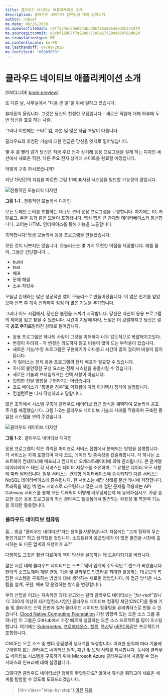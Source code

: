 ```yaml
---
title: 클라우드 네이티브 애플리케이션 소개
description: 클라우드 네이티브 컴퓨팅에 대해 알아보기
author: robvet
ms.date: 08/26/2019
ms.openlocfilehash: c9ffd34ec3deb04abddbbf85a9e5a6ed2b57c8f9
ms.sourcegitcommit: e3cbf26d67f7e9286c7108a2752804050762d02d
ms.translationtype: MT
ms.contentlocale: ko-KR
ms.lasthandoff: 04/09/2020
ms.locfileid: "80989053"
---
```

# <a name="introduction-to-cloud-native-applications"></a>클라우드 네이티브 애플리케이션 소개

[!INCLUDE [book-preview](../../../includes/book-preview.md)]

또 다른 날, 사무실에서 "다음 큰 일"을 위해 일하고 있습니다.

휴대폰이 울립니다. 그것은 당신의 친절한 모집입니다 - 새로운 직업에 대해 하루에 두 번 당신을 호출 하는 사람.

그러나 이번에는 스타트업, 자본 및 많은 자금 조달이 다릅니다.

클라우드와 최첨단 기술에 대한 언급은 당신을 엣지로 밀어넣습니다.

몇 주 를 빨리 감기 당신은 지금 주요 전자 상거래 응용 프로그램을 설계 하는 디자인 세션에서 새로운 직원. 다른 주요 전자 상거래 사이트를 완료할 예정입니다.

어떻게 구축 하시겠습니까?

지난 15년간의 지침을 따르면 그림 1.1에 표시된 시스템을 빌드할 가능성이 큽입니다.

![전통적인 모놀리식 디자인](./media/monolithic-design.png)

**그림 1-1 .** 전통적인 모놀리식 디자인

모든 도메인 논리를 포함하는 대규모 코어 응용 프로그램을 구성합니다. 여기에는 ID, 카탈로그, 주문 등과 같은 모듈이 포함됩니다. 핵심 앱은 큰 관계형 데이터베이스와 통신합니다. 코어는 HTML 인터페이스를 통해 기능을 노출합니다.

축하합니다!  방금 모놀리식 응용 프로그램을 만들었습니다.

모든 것이 나쁘지는 않습니다. 모놀리스는 몇 가지 뚜렷한 이점을 제공합니다. 예를 들어, 그들은 간단합니다 ...

- build
- test
- 배포
- 문제 해결
- 소수 자릿수

오늘날 존재하는 많은 성공적인 앱이 모놀리스로 만들어졌습니다. 이 앱은 인기를 얻었으며 반복 후 계속 진화하여 점점 더 많은 기능을 추가합니다.

그러나 어느 시점에서, 당신은 불편을 느끼기 시작합니다. 당신은 자신이 응용 프로그램의 제어를 잃고 찾을 수 있습니다. 시간이 지남에 따라, 느낌은 더 강렬해지고 당신은 결국 **공포 주기로**알려진 상태로 들어갑니다.

- 응용 프로그램은 하나의 사람이 그것을 이해하지 너무 압도적으로 복잡해지고있다.
- 변경이 두려워 - 각 변경은 의도하지 않고 비용이 많이 드는 부작용이 있습니다.
- 새로운 기능/수정 프로그램은 구현하기가 까다롭고 시간이 많이 걸리며 비용이 많이 듭니다.
- 각 릴리스는 전체 응용 프로그램의 전체 배포가 필요할 수 있습니다.
- 하나의 불안정한 구성 요소는 전체 시스템을 충돌시킬 수 있습니다.
- 새로운 기술과 프레임워크는 선택 사항이 아닙니다.
- 민첩한 전달 방법을 구현하기는 어렵습니다.
- 코드 베이스가 "특별한 경우"로 악화됨에 따라 아키텍처 침식이 설정됩니다.
- 컨설턴트는 다시 작성하라고 말합니다.

많은 조직에서 시스템 구축에 클라우드 네이티브 접근 방식을 채택하여 모놀리식 공포 주기를 해결했습니다. 그림 1-2는 클라우드 네이티브 기술과 사례를 적용하여 구축된 동일한 시스템을 보여 주었습니다.

![클라우드 네이티브 디자인](./media/cloud-native-design.png)

**그림 1-2 .** 클라우드 네이티브 디자인

응용 프로그램이 작은 격리된 마이크로 서비스 집합에서 분해되는 방법을 설명합니다. 각 서비스는 자체 포함되며 자체 코드, 데이터 및 종속성을 캡슐화합니다. 각 하나는 소프트웨어 컨테이너에 배포되고 컨테이너 오케스트레이터에 의해 관리됩니다. 큰 관계형 데이터베이스 대신 각 서비스는 데이터 저장소를 소유하며, 그 유형은 데이터 요구 사항에 따라 달라집니다. 일부 서비스는 관계형 데이터베이스에 종속되지만 다른 서비스는 NoSQL 데이터베이스에 종속됩니다. 한 서비스는 해당 상태를 분산 캐시에 저장합니다. 트래픽을 핵심 백 엔드 서비스로 라우팅하고 많은 교차 절단 문제를 적용하는 API Gateway 서비스를 통해 모든 트래픽이 어떻게 라우팅되는지 에 유의하십시오. 가장 중요한 것은 응용 프로그램이 최신 클라우드 플랫폼에서 발견되는 확장성 및 복원력 기능을 최대한 활용합니다.

### <a name="cloud-native-computing"></a>클라우드 네이티브 컴퓨팅

흠... 방금 "클라우드 네이티브"라는 용어를*사용했습니다.* 처음에는 "그게 정확히 무슨 뜻인가요?" 하고 생각했을 것입니다. 소프트웨어 공급업체가 더 많은 물건을 시장에 출시하는 또 다른 업계의 유행어가 죠?"

다행히도 그것은 훨씬 다르며이 책이 당신을 설득하는 데 도움이되기를 바랍니다.

짧은 시간 내에 클라우드 네이티브는 소프트웨어 업계의 주도적인 트렌드가 되었습니다. 현대의 소프트웨어 개발 관행, 기술 및 클라우드 인프라를 최대한 활용하는 대규모의 복잡한 시스템을 구축하는 방법에 대해 생각하는 새로운 방법입니다. 이 접근 방식은 시스템을 설계, 구현, 배포 및 운영하는 방식을 변경합니다.

우리 산업을 이끄는 지속적인 과대 광고와는 달리 클라우드 네이티브는 *"for-real"입니다.* 300개 이상의 대기업컨소시엄인 클라우드 네이티브 컴퓨팅 재단(CNCF)을 통해 기술 및 클라우드 스택 전반에 걸쳐 클라우드 네이티브 컴퓨팅을 유비쿼터스로 만들 수 있습니다. [Cloud Native Computing Foundation](https://www.cncf.io/) 가장 영향력 있는 오픈 소스 그룹 중 하나인 이 그룹은 GitHub에서 가장 빠르게 성장하는 오픈 소스 프로젝트를 많이 호스팅합니다. 여기에는 [Kubernetes,](https://kubernetes.io/) [프로메테우스,](https://prometheus.io/) [헬름,](https://helm.sh/) [특사](https://www.envoyproxy.io/)및 [gRPC와](https://grpc.io/)같은 프로젝트가 포함됩니다.

CNCF는 오픈 소스 및 벤더 중립성의 생태계를 육성합니다. 이러한 원칙에 따라 기술에 구애받지 않는 클라우드 네이티브 원칙, 패턴 및 모범 사례를 제시합니다. 동시에 클라우드 네이티브 시스템을 구축하기 위해 Microsoft Azure 클라우드에서 사용할 수 있는 서비스와 인프라에 대해 설명합니다.

그렇다면 클라우드 네이티브란 정확히 무엇일까요? 앉아서 휴식을 취하고이 새로운 세계를 탐험할 수 있도록 도와드리겠습니다.

>[!div class="step-by-step"]
>[이전](index.md)
>[다음](definition.md)

